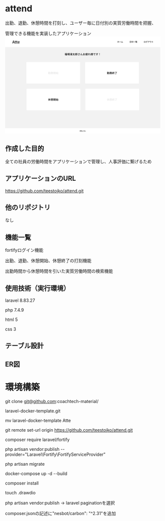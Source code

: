 # attend
出勤、退勤、休憩時間を打刻し、ユーザー毎に日付別の実質労働時間を把握、

管理できる機能を実装したアプリケーション
![alt text](image.png)

## 作成した目的
全ての社員の労働時間をアプリケーションで管理し、人事評価に繋げるため

## アプリケーションのURL
https://github.com/teestojko/attend.git

## 他のリポジトリ
なし

## 機能一覧
fortifyログイン機能

出勤、退勤、休憩開始、休憩終了の打刻機能

出勤時間から休憩時間を引いた実質労働時間の検索機能

## 使用技術（実行環境）
laravel 8.83.27

php 7.4.9

html 5

css 3

## テーブル設計





## ER図






# 環境構築
git clone git@github.com:coachtech-material/

laravel-docker-template.git

mv laravel-docker-template Atte

git remote set-url origin https://github.com/teestojko/attend.git

composer require laravel/fortify

php artisan vendor:publish --provider="Laravel\Fortify\FortifyServiceProvider"

php artisan migrate

docker-compose up -d --build

composer install

touch .drawdio

php artisan vendor:publish → laravel paginationを選択

composer.jsonの記述に"nesbot/carbon": "^2.31"を追加